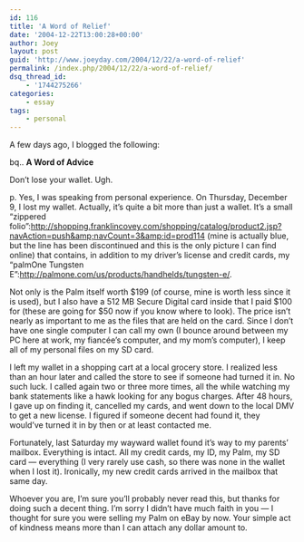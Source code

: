```yaml
---
id: 116
title: 'A Word of Relief'
date: '2004-12-22T13:00:28+00:00'
author: Joey
layout: post
guid: 'http://www.joeyday.com/2004/12/22/a-word-of-relief'
permalink: /index.php/2004/12/22/a-word-of-relief/
dsq_thread_id:
    - '1744275266'
categories:
    - essay
tags:
    - personal
---
```


A few days ago, I blogged the following:

bq.. **A Word of Advice**

Don’t lose your wallet. Ugh.

p. Yes, I was speaking from personal experience. On Thursday, December 9, I lost my wallet. Actually, it’s quite a bit more than just a wallet. It’s a small “zippered folio”:http://shopping.franklincovey.com/shopping/catalog/product2.jsp?navAction=push&amp;navCount=3&amp;id=prod114 (mine is actually blue, but the line has been discontinued and this is the only picture I can find online) that contains, in addition to my driver’s license and credit cards, my “palmOne Tungsten E”:http://palmone.com/us/products/handhelds/tungsten-e/.

Not only is the Palm itself worth $199 (of course, mine is worth less since it is used), but I also have a 512 MB Secure Digital card inside that I paid $100 for (these are going for $50 now if you know where to look). The price isn’t nearly as important to me as the files that are held on the card. Since I don’t have one single computer I can call my own (I bounce around between my PC here at work, my fiancée’s computer, and my mom’s computer), I keep all of my personal files on my SD card.

I left my wallet in a shopping cart at a local grocery store. I realized less than an hour later and called the store to see if someone had turned it in. No such luck. I called again two or three more times, all the while watching my bank statements like a hawk looking for any bogus charges. After 48 hours, I gave up on finding it, cancelled my cards, and went down to the local DMV to get a new license. I figured if someone decent had found it, they would’ve turned it in by then or at least contacted me.

Fortunately, last Saturday my wayward wallet found it’s way to my parents’ mailbox. Everything is intact. All my credit cards, my ID, my Palm, my SD card — everything (I very rarely use cash, so there was none in the wallet when I lost it). Ironically, my new credit cards arrived in the mailbox that same day.

Whoever you are, I’m sure you’ll probably never read this, but thanks for doing such a decent thing. I’m sorry I didn’t have much faith in you — I thought for sure you were selling my Palm on eBay by now. Your simple act of kindness means more than I can attach any dollar amount to.
